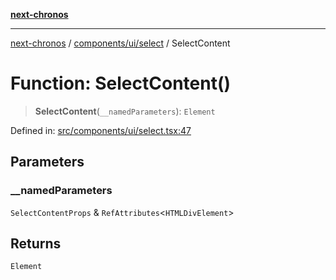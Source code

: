 [**next-chronos**](../../../../README.md)

***

[next-chronos](../../../../README.md) / [components/ui/select](../README.md) / SelectContent

# Function: SelectContent()

> **SelectContent**(`__namedParameters`): `Element`

Defined in: [src/components/ui/select.tsx:47](https://github.com/Bababum95/next-chronos/blob/41860730c8dd12c16699269e1eee86402c8d1a9f/src/components/ui/select.tsx#L47)

## Parameters

### \_\_namedParameters

`SelectContentProps` & `RefAttributes`\<`HTMLDivElement`\>

## Returns

`Element`
